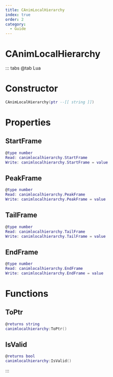 ```yaml
---
title: CAnimLocalHierarchy
index: true
order: 2
category:
  - Guide
---
```


# CAnimLocalHierarchy

::: tabs
@tab Lua
# Constructor
```lua
CAnimLocalHierarchy(ptr --[[ string ]])
```
# Properties
## StartFrame 
```lua
@type number
Read: canimlocalhierarchy.StartFrame
Write: canimlocalhierarchy.StartFrame = value
```
## PeakFrame 
```lua
@type number
Read: canimlocalhierarchy.PeakFrame
Write: canimlocalhierarchy.PeakFrame = value
```
## TailFrame 
```lua
@type number
Read: canimlocalhierarchy.TailFrame
Write: canimlocalhierarchy.TailFrame = value
```
## EndFrame 
```lua
@type number
Read: canimlocalhierarchy.EndFrame
Write: canimlocalhierarchy.EndFrame = value
```
# Functions
## ToPtr
```lua
@returns string
canimlocalhierarchy:ToPtr()
```
## IsValid
```lua
@returns bool
canimlocalhierarchy:IsValid()
```

:::